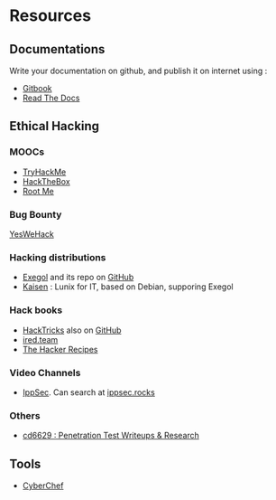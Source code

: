 
# Resources

## Documentations

Write your documentation on github, and publish it on internet using :

- [Gitbook](https://www.gitbook.com/)
- [Read The Docs](https://readthedocs.org/)

## Ethical Hacking

### MOOCs

- [TryHackMe](https://tryhackme.com/)
- [HackTheBox](https://app.hackthebox.com/login)
- [Root Me](https://www.root-me.org/)

### Bug Bounty

[YesWeHack](https://www.yeswehack.com/)

### Hacking distributions

- [Exegol](https://exegol.readthedocs.io/en/latest/index.html) and its repo on [GitHub](https://github.com/ThePorgs/Exegol)
- [Kaisen](https://kaisenlinux.org/documentation/) : Lunix for IT, based on Debian, supporing Exegol

### Hack books

- [HackTricks](https://book.hacktricks.xyz/welcome/readme) also on [GitHub](https://github.com/carlospolop/hacktricks)
- [ired.team](https://www.ired.team/)
- [The Hacker Recipes](https://www.thehacker.recipes/)

### Video Channels

- [IppSec](https://www.youtube.com/@ippsec). Can search at [ippsec.rocks](https://ippsec.rocks/)

### Others

- [cd6629 : Penetration Test Writeups & Research](https://cd6629.gitbook.io/pentest-research/)

## Tools

- [CyberChef](https://gchq.github.io/CyberChef/)
